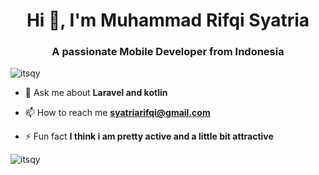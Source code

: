 <h1 align="center">Hi 👋, I'm Muhammad Rifqi Syatria</h1>
<h3 align="center">A passionate Mobile Developer from Indonesia</h3>

<p align="left"> <img src="https://komarev.com/ghpvc/?username=itsqy&label=Profile%20views&color=0e75b6&style=flat" alt="itsqy" /> </p>



- 💬 Ask me about **Laravel and kotlin**

- 📫 How to reach me **syatriarifqi@gmail.com**

- ⚡ Fun fact **I think i am pretty active and a little bit attractive**





<p><img align="center" src="https://github-readme-streak-stats.herokuapp.com/?user=itsqy&" alt="itsqy" /></p>
